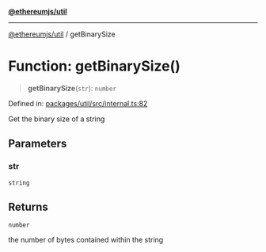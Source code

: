 [**@ethereumjs/util**](../README.md)

***

[@ethereumjs/util](../README.md) / getBinarySize

# Function: getBinarySize()

> **getBinarySize**(`str`): `number`

Defined in: [packages/util/src/internal.ts:82](https://github.com/ethereumjs/ethereumjs-monorepo/blob/master/packages/util/src/internal.ts#L82)

Get the binary size of a string

## Parameters

### str

`string`

## Returns

`number`

the number of bytes contained within the string
